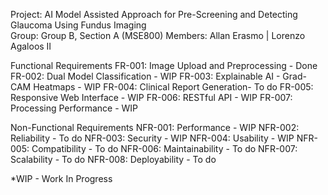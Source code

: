 Project: AI Model Assisted Approach for Pre-Screening and Detecting Glaucoma Using Fundus Imaging  
Group: Group B, Section A (MSE800)
Members: Allan Erasmo | Lorenzo Agaloos II

Functional Requirements
FR-001: Image Upload and Preprocessing - Done
FR-002: Dual Model Classification - WIP
FR-003: Explainable AI - Grad-CAM Heatmaps - WIP
FR-004: Clinical Report Generation- To do
FR-005: Responsive Web Interface - WIP
FR-006: RESTful API - WIP
FR-007: Processing Performance - WIP

Non-Functional Requirements
NFR-001: Performance - WIP
NFR-002: Reliability - To do
NFR-003: Security - WIP
NFR-004: Usability - WIP
NFR-005: Compatibility - To do
NFR-006: Maintainability - To do
NFR-007: Scalability - To do
NFR-008: Deployability - To do

*WIP - Work In Progress